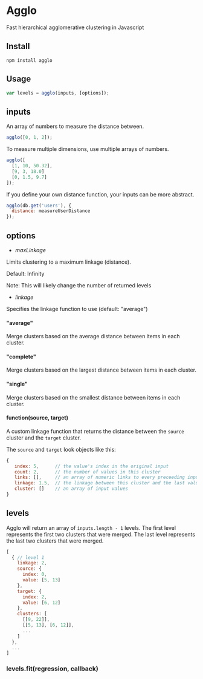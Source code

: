 # Agglo
Fast hierarchical agglomerative clustering in Javascript


## Install

`npm install agglo`


## Usage
```javascript
var levels = agglo(inputs, [options]);
```

## inputs

An array of numbers to measure the distance between.

```javascript
agglo([0, 1, 2]);
```

To measure multiple dimensions, use multiple arrays of numbers.

```javascript
agglo([
  [1, 10, 50.32],
  [9, 3, 18.0]
  [0, 1.5, 9.7]
]);
```

If you define your own distance function, your inputs can be more abstract.

```javascript
agglo(db.get('users'), {
  distance: measureUserDistance
});
```


## options

* *maxLinkage*

 Limits clustering to a maximum linkage (distance).

 Default: Infinity

 Note: This will likely change the number of returned levels

* *linkage*

 Specifies the linkage function to use (default: "average")

 #### "average"

 Merge clusters based on the average distance between items in each cluster.

 #### "complete"

 Merge clusters based on the largest distance between items in each cluster.

 #### "single"

 Merge clusters based on the smallest distance between items in each cluster.

 #### function(source, target)

 A custom linkage function that returns the distance between the `source` cluster and the `target` cluster.
 
 The `source` and `target` look objects like this:
 
 ```javascript
 {
    index: 5,      // the value's index in the original input
    count: 2,      // the number of values in this cluster
    links: [],     // an array of numeric links to every preceeding input value
    linkage: 1.5,  // the linkage between this cluster and the last value to merge into it
    cluster: []    // an array of input values
 }
 ```

## levels

Agglo will return an array of `inputs.length - 1` levels. The first level represents the first two clusters that were merged. The last level represents the last two clusters that were merged.

```javascript
[
  { // level 1
    linkage: 2,
    source: {
      index: 0,
      value: [5, 13]
    },
    target: {
      index: 2,
      value: [6, 12]
    },
    clusters: [
      [[9, 22]],
      [[5, 13], [6, 12]],
      ...
    ]
  },
  ...
]
```

### levels.fit(regression, callback)
